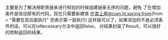 主要是为了解决用职责链来进行校验的时候组建链条无序的问题，避免
了在增加条件是改动原有的代码，现在只需要新建类
在类上用@com.hl.spring.from(from = "需要在其后面执行" 空表示第一层执行)
这样就可以了，如果添加的不是必须条件的话，可以在isNecessary方法中返回false，
对结果封装了Result，可以很好的控制返回的结果。
